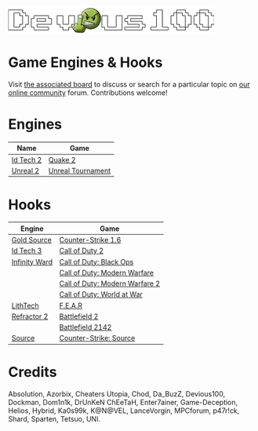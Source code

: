 <img src="/devious100.png" alt="Devious100.com" title="Devious100" width="420" height="55" />

# Game Engines & Hooks

Visit [the associated board](https://devious100.com/forum/base/engines) to discuss or search for a particular topic on [our online community](https://devious100.com) forum. Contributions welcome!

# Engines
| Name | Game |
| ---- | ---- |
| [Id Tech 2](https://github.com/devious100/base/tree/master/engines/id-tech-2) | [Quake 2](https://github.com/devious100/base/tree/master/engines/id-tech-2/quake-2) |
| [Unreal 2](https://github.com/devious100/base/tree/master/engines/unreal-2) | [Unreal Tournament](https://github.com/devious100/base/tree/master/engines/unreal-2/unreal-tournament) |

# Hooks
| Engine | Game |
| ------ | ---- |
| [Gold Source](https://github.com/devious100/base/tree/master/engines/gold-source) | [Counter-Strike 1.6](https://github.com/devious100/base/tree/master/engines/gold-source/counter-strike) |
| [Id Tech 3](https://github.com/devious100/base/tree/master/engines/id-tech-3) | [Call of Duty 2](https://github.com/devious100/base/tree/master/engines/id-tech-3/call-of-duty-2) |
| [Infinity Ward](https://github.com/devious100/base/tree/master/engines/infinity-ward) | [Call of Duty: Black Ops](https://github.com/devious100/base/tree/master/engines/infinity-ward/call-of-duty-5) |
| | [Call of Duty: Modern Warfare](https://github.com/devious100/base/tree/master/engines/infinity-ward/call-of-duty-4) |
| | [Call of Duty: Modern Warfare 2](https://github.com/devious100/base/tree/master/engines/infinity-ward/call-of-duty-6) |
| | [Call of Duty: World at War](https://github.com/devious100/base/tree/master/engines/infinity-ward/call-of-duty-7) |
| [LithTech](https://github.com/devious100/base/tree/master/engines/lithtech) | [F.E.A.R](https://github.com/devious100/base/tree/master/engines/lithtech/f-e-a-r) |
| [Refractor 2](https://github.com/devious100/base/tree/master/engines/refractor-2) | [Battlefield 2](https://github.com/devious100/base/tree/master/engines/refractor-2/battlefield-2) |
| | [Battlefield 2142](https://github.com/devious100/base/tree/master/engines/refractor-2/battlefield-2142) |
| [Source](https://github.com/devious100/base/tree/master/engines/source) | [Counter-Strike: Source](https://github.com/devious100/base/tree/master/engines/source/counter-strike-source) |

# Credits

Absolution, Azorbix, Cheaters Utopia, Chod, Da_BuzZ, Devious100, Dockman, Dom1n1k, DrUnKeN ChEeTaH, Enter7ainer, Game-Deception, Helios, Hybrid, Ka0s99k, K@N@VEL, LanceVorgin, MPCforum, p47r!ck, Shard, Sparten, Tetsuo, UNI.
